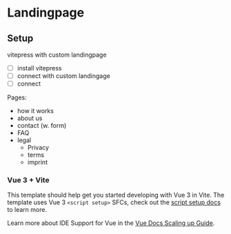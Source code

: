 # Landingpage

## Setup

vitepress with custom landingpage

- [ ] install vitepress
- [ ] connect with custom landingage
- [ ] connect

Pages:

- how it works
- about us
- contact (w. form)
- FAQ
- legal
  - Privacy
  - terms
  - imprint


### Vue 3 + Vite

This template should help get you started developing with Vue 3 in Vite. The template uses Vue 3 `<script setup>` SFCs, check out the [script setup docs](https://v3.vuejs.org/api/sfc-script-setup.html#sfc-script-setup) to learn more.

Learn more about IDE Support for Vue in the [Vue Docs Scaling up Guide](https://vuejs.org/guide/scaling-up/tooling.html#ide-support).
